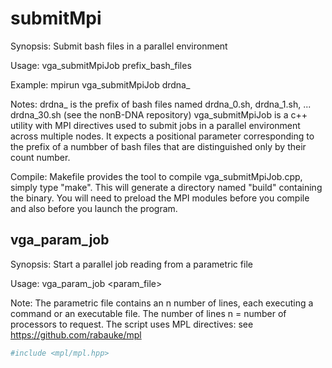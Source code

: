 # submitMpi
Synopsis: Submit bash files in a parallel environment

Usage: vga_submitMpiJob prefix_bash_files

Example: mpirun vga_submitMpiJob drdna_

Notes: drdna_ is the prefix of bash files named drdna_0.sh, drdna_1.sh, ... drdna_30.sh (see the nonB-DNA repository)
vga_submitMpiJob is a c++ utility with MPI directives used to submit jobs in a parallel environment across multiple nodes. It expects a positional parameter corresponding to the prefix of a numbber of bash files that are distinguished only by their count number.

Compile: Makefile provides the tool to compile vga_submitMpiJob.cpp, simply type "make". This will generate a directory named "build" containing the binary. You will need to preload the MPI modules before you compile and also before you launch the program. 

## vga_param_job

Synopsis: Start a parallel job reading from a parametric file

Usage: vga_param_job <param_file>

Note: The parametric file contains an n number of lines, each executing a command or an executable file. The number of lines n = number of processors to request. The script uses MPL directives: see  https://github.com/rabauke/mpl

``` r
#include <mpl/mpl.hpp>
```
